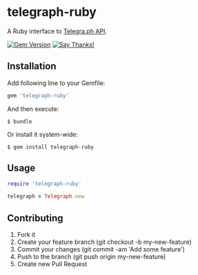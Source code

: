 # telegraph-ruby

A Ruby interface to [Telegra.ph API](http://telegra.ph/api).

[![Gem Version](https://badge.fury.io/rb/telegraph-ruby.svg)](https://badge.fury.io/rb/telegraph-ruby)
[![Say Thanks!](https://img.shields.io/badge/Say%20Thanks-!-1EAEDB.svg)](https://saythanks.io/to/cos404)

## Installation

Add following line to your Gemfile:

```ruby
gem 'telegraph-ruby'
```

And then execute:

```shell
$ bundle
```

Or install it system-wide:

```shell
$ gem install telegraph-ruby
```

## Usage

```ruby
require 'telegraph-ruby'

telegraph = Telegraph.new
```
## Contributing

1. Fork it
2. Create your feature branch (git checkout -b my-new-feature)
3. Commit your changes (git commit -am 'Add some feature')
4. Push to the branch (git push origin my-new-feature)
5. Create new Pull Request
